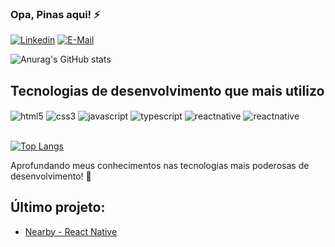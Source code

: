 
### Opa, Pinas aqui! ⚡

[![Linkedin](https://img.shields.io/badge/LinkedIn-0077B5?style=for-the-badge&logo=linkedin&logoColor=white)](https://www.linkedin.com/in/jo%C3%A3o-pedro-lopes-pinas-564432268?utm_source=share&utm_campaign=share_via&utm_content=profile&utm_medium=ios_app)
[![E-Mail](https://img.shields.io/badge/Gmail-D14836?style=for-the-badge&logo=gmail&logoColor=white)](mailto:pinas.joaopedro@gmail.com)

![Anurag's GitHub stats](https://github-readme-stats.vercel.app/api?username=pin4s&show_icons=true&theme=radical)



## Tecnologias de desenvolvimento que mais utilizo

<div style="display: inline_block">
    <img align="center" alt="html5" src="https://img.shields.io/badge/HTML5-E34F26?style=for-the-badge&logo=html5&logoColor=white">
    <img align="center" alt="css3" src="https://img.shields.io/badge/CSS3-1572B6?style=for-the-badge&logo=css3&logoColor=white">
    <img align="center" alt="javascript" src="https://img.shields.io/badge/JavaScript-F7DF1E?style=for-the-badge&logo=javascript&logoColor=black">
    <img align="center" alt="typescript" src="https://img.shields.io/badge/TypeScript-007ACC?style=for-the-badge&logo=typescript&logoColor=white">
    <img align="center" alt="reactnative" src="https://img.shields.io/badge/React_Native-20232A?style=for-the-badge&logo=react&logoColor=61DAFB">
    <img align="center" alt="reactnative" src="https://img.shields.io/badge/Node.js-43853D?style=for-the-badge&logo=node.js&logoColor=white">
</div><br>

[![Top Langs](https://github-readme-stats.vercel.app/api/top-langs/?username=pin4s&layout=compact)](https://github.com/anuraghazra/github-readme-stats)

Aprofundando meus conhecimentos nas tecnologias mais poderosas de desenvolvimento! 🚀

## Último projeto:
 - [Nearby - React Native](https://github.com/Pin4s/Nearby)
